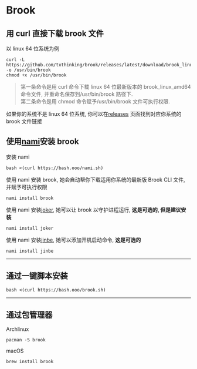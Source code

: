 # Brook

## 用 curl 直接下载 brook 文件

以 linux 64 位系统为例

```
curl -L https://github.com/txthinking/brook/releases/latest/download/brook_linux_amd64 -o /usr/bin/brook
chmod +x /usr/bin/brook
```

> 第一条命令是用 curl 命令下载 linux 64 位最新版本的 brook_linux_amd64 命令文件, 并重命名保存到/usr/bin/brook 路径下.<br/>
> 第二条命令是用 chmod 命令赋予/usr/bin/brook 文件可执行权限.

如果你的系统不是 linux 64 位系统, 你可以在[releases](https://github.com/txthinking/brook/releases) 页面找到对应你系统的 brook 文件链接

## 使用[nami](https://github.com/txthinking/nami)安装 brook

安装 nami

```
bash <(curl https://bash.ooo/nami.sh)
```

使用 nami 安装 brook, 她会自动帮你下载适用你系统的最新版 Brook CLI 文件, 并赋予可执行权限

```
nami install brook
```

使用 nami 安装[joker](https://github.com/txthinking/joker), 她可以让 brook 以守护进程运行, **这是可选的, 但是建议安装**

```
nami install joker
```

使用 nami 安装[jinbe](https://github.com/txthinking/jinbe), 她可以添加开机启动命令, **这是可选的**

```
nami install jinbe
```

---

## 通过一键脚本安装

```
bash <(curl https://bash.ooo/brook.sh)
```

---

## 通过包管理器

Archlinux

```
pacman -S brook
```

macOS

```
brew install brook
```
